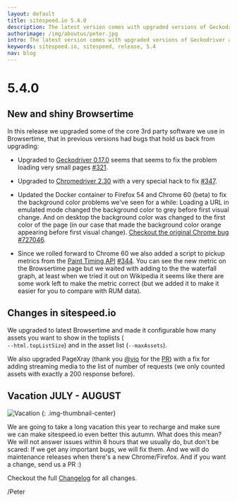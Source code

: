 ```yaml
---
layout: default
title: sitespeed.io 5.4.0
description: The latest version comes with upgraded versions of Geckodriver and new Firefox and Chrome. And we also supports the Paint Timing API.
authorimage: /img/aboutus/peter.jpg
intro: The latest version comes with upgraded versions of Geckodriver and new Firefox and Chrome. And we also supports the Paint Timing API.
keywords: sitespeed.io, sitespeed, release, 5.4
nav: blog
---
```


# 5.4.0

## New and shiny Browsertime

In this release we upgraded some of the core 3rd party software we use in Browsertime, that in previous versions had bugs that hold us back from upgrading:

* Upgraded to [Geckodriver 0.17.0](https://github.com/mozilla/geckodriver/releases/tag/v0.17.0) seems that seems to fix the problem loading very small pages [#321](https://github.com/sitespeedio/browsertime/issues/321).

* Upgraded to [Chromedriver 2.30](https://chromedriver.storage.googleapis.com/2.30/notes.txt) with a very special hack to fix [#347](https://github.com/sitespeedio/browsertime/pull/347).

* Updated the Docker container to Firefox 54 and Chrome 60 (beta) to fix the background color problems we've seen for a while: Loading a URL in emulated mode changed the background color to grey before first visual change. And on desktop the background color was changed to the first color of the page (in our case that made the background color orange appearing before first visual change). [Checkout the original Chrome bug #727046](https://bugs.chromium.org/p/chromium/issues/detail?id=727046).

* Since we rolled forward to Chrome 60 we also added a script to pickup metrics from the [Paint Timing API](https://github.com/WICG/paint-timing) [#344](https://github.com/sitespeedio/browsertime/pull/344). You can see the new metric on the Browsertime page but we waited with adding to the the waterfall graph, at least when we tried it out on Wikipedia it seems like there are some work left to make the metric correct (but we added it to make it easier for you to compare with RUM data).

## Changes in sitespeed.io
We upgraded to latest Browsertime and made it configurable how many assets you want to show in the toplists (<code> --html.topListSize</code>) and in the asset list (<code>--maxAssets</code>).

We also upgraded PageXray (thank you [@vio](https://github.com/vio) for the [PR](https://github.com/sitespeedio/pagexray/pull/29)) with a fix for adding streaming media to the list of number of requests (we only counted assets with exactly a 200 response before).

## Vacation JULY - AUGUST

![Vacation]({{site.baseurl}}/img/vacation.gif)
{: .img-thumbnail-center}


We are going to take a long vacation this year to recharge and make sure we can make sitespeed.io even better this autumn. What does this mean? We will not answer issues within 8 hours that we usually do, but don't be scared: If we get any important bugs, we will fix them. And we will do maintenance releases when there's a new Chrome/Firefox. And if you want a change, send us a PR :)


Checkout the full [Changelog](https://github.com/sitespeedio/sitespeed.io/blob/master/CHANGELOG.md) for all changes.

/Peter
